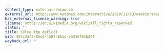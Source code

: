 ```yaml
---
content_type: external-resource
external_url: http://www.nytimes.com/interactive/2010/11/13/weekinreview/deficits-graphic.html
has_external_license_warning: true
license: https://en.wikipedia.org/wiki/All_rights_reserved
status: ''
title: Solve the deficit
uid: 493c3afa-85cd-4587-8b1c-5b319f91b24f
wayback_url: ''
---
```

